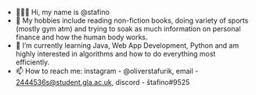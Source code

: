 - 👨🏼‍💻 Hi, my name is @stafino
- 🦾 My hobbies include reading non-fiction books, doing variety of sports (mostly gym atm) and trying to soak as much information on personal finance and how the human body works.
- 🌱 I’m currently learning Java, Web App Development, Python and am highly interested in algorithms and how to do everything most efficiently.
- 📫 How to reach me: instagram - @oliverstafurik, email - 2444536s@student.gla.ac.uk, discord - štafino#9525

<!---
Update regurarly
--->
